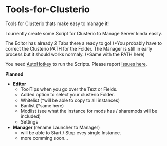 

# Tools-for-Clusterio

Tools for Clusterio thats make easy to manage it!

I currently create some Script for Clusterio to Manage Server kinda easily.

The Editor has already 2 Tabs there a ready to go! (*You probably have to correct the Clusterio PATH for the Folder.
The Manager is still in early process but it should works normaly. (*Same with the PATH here)

You need [AutoHotkey](https://autohotkey.com/) to run the Scripts.
Please report [Issues here](https://github.com/SkiperTheBoss/Tools-for-Clusterio/issues).

**Planned**
 - **Editor**
     - ToolTips when you go over the Text or Fields.
     - Added option to select your clusterio Folder.
     - Whitelist (*will be able to copy to all instances)
     - Banlist (*same here)
     - Modlist (see what the instance for mods has / sharemods will be included)
     - Settings
  - **Manager** (rename Launcher to Manager)
     - will be able to Start / Stop evey single Instance.
     - more comming soon...
